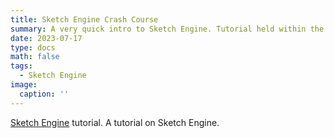 ```yaml
---
title: Sketch Engine Crash Course
summary: A very quick intro to Sketch Engine. Tutorial held within the UpSkills project summer school at the Petnica Science Center (PSC), Serbia.
date: 2023-07-17
type: docs
math: false
tags:
  - Sketch Engine
image:
  caption: ''
---
```


[Sketch Engine](https://www.sketchengine.eu/) tutorial. A tutorial on Sketch Engine.
